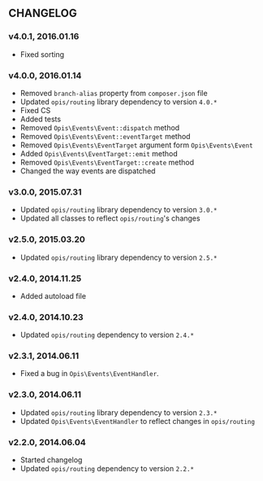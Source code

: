CHANGELOG
-----------
### v4.0.1, 2016.01.16

* Fixed sorting

### v4.0.0, 2016.01.14

* Removed `branch-alias` property from `composer.json` file
* Updated `opis/routing` library dependency to version `4.0.*`
* Fixed CS
* Added tests
* Removed `Opis\Events\Event::dispatch` method
* Removed `Opis\Events\Event::eventTarget` method
* Removed `Opis\Events\EventTarget` argument form `Opis\Events\Event` 
* Added `Opis\Events\EventTarget::emit` method
* Removed `Opis\Events\EventTarget::create` method
* Changed the way events are dispatched

### v3.0.0, 2015.07.31

* Updated `opis/routing` library dependency to version `3.0.*`
* Updated all classes to reflect `opis/routing`'s changes

### v2.5.0, 2015.03.20

* Updated `opis/routing` library dependency to version `2.5.*`

### v2.4.0, 2014.11.25

* Added autoload file

### v2.4.0, 2014.10.23

* Updated `opis/routing` dependency to version `2.4.*`

### v2.3.1, 2014.06.11

*  Fixed a bug in `Opis\Events\EventHandler`.

### v2.3.0, 2014.06.11

* Updated `opis/routing` library dependency to version `2.3.*`
* Updated `Opis\Events\EventHandler` to reflect changes in `opis/routing`

### v2.2.0, 2014.06.04

* Started changelog
* Updated `opis/routing` dependency to version `2.2.*`
